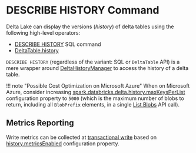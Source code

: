 # DESCRIBE HISTORY Command

Delta Lake can display the versions (_history_) of delta tables using the following high-level operators:

* [DESCRIBE HISTORY](../../sql/index.md#describe-history) SQL command
* [DeltaTable.history](../../DeltaTable.md#history)

`DESCRIBE HISTORY` (regardless of the variant: SQL or `DeltaTable` API) is a mere wrapper around [DeltaHistoryManager](../../DeltaHistoryManager.md) to access the history of a delta table.

!!! note "Possible Cost Optimization on Microsoft Azure"
    When on Microsoft Azure, consider increasing [spark.databricks.delta.history.maxKeysPerList](../../configuration-properties/index.md#spark.databricks.delta.history.maxKeysPerList) configuration property to `5000` (which is the maximum number of blobs to return, including all `BlobPrefix` elements, in a single [List Blobs](https://learn.microsoft.com/en-us/rest/api/storageservices/list-blobs) API call).

## Metrics Reporting

Write metrics can be collected at [transactional write](../../TransactionalWrite.md#writeFiles) based on [history.metricsEnabled](../../configuration-properties/index.md#history.metricsEnabled) configuration property.
